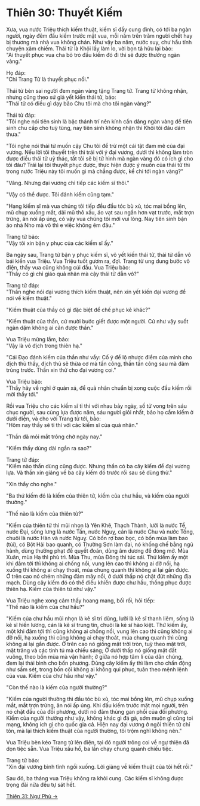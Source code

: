 # Thiên 30: Thuyết Kiếm

Xưa, vua nước Triệu thích kiếm thuật, kiếm sĩ đầy cung đình, có tới ba ngàn
người, ngày đêm đấu kiếm trước mặt vua, mỗi năm trên trăm người chết hay bị
thương mà nhà vua không chán. Như vậy ba năm, nước suy, chư hầu tính chuyện xâm
chiếm. Thái tử là Khôi lấy làm lo, vời bọn tả hữu lại bảo:  
"Ai thuyết phục vua cha bỏ trò đấu kiếm đó đi thì sẽ được thưởng ngàn vàng."

Họ đáp:  
"Chỉ Trang Tử là thuyết phục nổi."

Thái tử bèn sai người đem ngàn vàng tặng Trang tử. Trang tử không nhận, nhưng
cũng theo sứ giả yết kiến thái tử, bảo:  
"Thái tử có điều gì dạy bảo Chu tôi mà cho tôi ngàn vàng?"

Thái tử đáp:  
"Tôi nghe nói tiên sinh là bậc thánh trí nên kính cẩn dâng ngàn vàng để tiên
sinh chu cấp cho tuỳ tùng, nay tiên sinh không nhận thì Khôi tôi đâu dám thưa."

"Tôi nghe nói thái tử muốn cậy Chu tôi để trừ một cái tật đam mê của đại vương.
Nếu lời tôi thuyết trên thì trái với ý đại vương, dưới thì không làm tròn được
điều thái tử uỷ thác, tất tôi sẽ bị tử hình mà ngàn vàng đó có ích gì cho tôi
đâu? Trái lại tôi thuyết phục được, thực hiện được ý muốn của thái tử thì trong
nước Triệu này tôi muốn gì mà chẳng được, kể chi tới ngàn vàng?"

"Vâng. Nhưng đại vương chỉ tiếp các kiếm sĩ thôi."

"Vậy có thể được. Tôi đánh kiếm cũng tạm."

"Hạng kiếm sĩ mà vua chúng tôi tiếp đều đầu tóc bù xù, tóc mai bồng lên, mũ chụp
xuống mắt, dải mũ thô xấu, áo vạt sau ngắn hơn vạt trước, mắt trợn trừng, ăn nói
ấp úng, có vậy vua chúng tôi mới vui lòng. Nay tiên sinh bận áo nhà Nho mà vô
thì e việc không êm đâu."

Trang tử bảo:  
"Vậy tôi xin bận y phục của các kiếm sĩ ấy."

Ba ngày sau, Trang tử bận y phục kiếm sĩ, vô yết kiến thái tử, thái tử dẫn vô
bái kiến vua Triệu. Vua Triệu tuốt gươm ra, đợi. Trang tử ung dung bước vô điện,
thấy vua cũng không cúi đầu. Vua Triệu bảo:  
"Thầy có gì chỉ giáo quả nhân mà cậy thái tử dẫn vô?"

Trang tử đáp:  
"Thần nghe nói đại vương thích kiếm thuật, nên xin yết kiến đại vương để nói về
kiếm thuật."

"Kiếm thuật của thầy có gì đặc biệt để chế phục kẻ khác?"

"Kiếm thuật của thần, cứ mười bước giết được một người. Cứ như vậy suốt ngàn dặm
không ai cản được thần."

Vua Triệu mừng lắm, bảo:  
"Vậy là vô địch trong thiên hạ."

"Cái Đạo đánh kiếm của thần như vầy: Cố ý để lộ nhược điểm của mình cho địch thủ
thấy, địch thủ sẽ thừa cơ mà tấn công, thần tấn công sau mà đâm trúng trước.
Thần xin thử cho đại vương coi."

Vua Triệu bảo:  
"Thầy hãy về nghỉ ở quán xá, để quả nhân chuẩn bị xong cuộc đấu kiếm rồi mời
thầy tới."

Rồi vua Triệu cho các kiếm sĩ tỉ thí với nhau bảy ngày, số tử vong trên sáu chục
người, sau cùng lựa được năm, sáu người giỏi nhất, bảo họ cầm kiếm ở dưới điện,
và cho vời Trang tử tới, bảo:  
"Hôm nay thầy sẽ tỉ thí với các kiếm sĩ của quả nhân."

"Thần đã mỏi mắt trông chờ ngày nay."

"Kiếm thầy dùng dài ngắn ra sao?"

Trang tử đáp:  
"Kiếm nào thần dùng cũng được. Nhưng thần có ba cây kiếm để đại vương lựa. Và
thần xin giảng về ba cây kiếm đó trước rồi sau sẽ dùng thử."

"Xin thầy cho nghe."

"Ba thứ kiếm đó là kiếm của thiên tử, kiếm của chư hầu, và kiếm của người
thường."

"Thế nào là kiếm của thiên tử?"

"Kiếm của thiên tử thì mũi nhọn là Yên Khê, Thạch Thành, lưỡi là nước Tề, nước
Đại, sống lưng là nước Tấn, nước Nguỵ, cán là nước Chu và nước Tống, chuôi là
nước Hàn và nước Nguỵ. Có bốn rợ bao bọc, có bốn mùa làm bao (túi), có Bột Hải
bao quanh, có Thường Sơn làm đai, nó khống chế bằng ngũ hành, dùng thưởng phạt
để quyết đoán, dùng âm dương để đóng mở. Mùa Xuân, mùa Hạ thì phù trì. Mùa Thu,
mùa Đông thì túc sái. Thứ kiếm ấy một khi đâm tới thì không ai chống nổi, vung
lên cao thì không ai đỡ nổi, hạ xuống thì không ai chạy thoát, múa chung quanh
thì không ai lại gần được. Ở trên cao nó chém những đám mây nổi, ở dưới thấp nó
chặt đứt những địa mạch. Dùng cây kiếm đó có thể điều khiển được chư hầu, thống
phục được thiên hạ. Kiếm của thiên tử như vậy."

Vua Triệu nghe xong cảm thấy hoang mang, bối rối, hỏi tiếp:  
"Thế nào là kiếm của chư hầu?"

"Kiếm của chư hầu mũi nhọn là kẻ sĩ trí dũng, lưỡi là kẻ sĩ thanh liêm, sống là
kẻ sĩ hiền lương, cán là kẻ sĩ trung tín, chuôi là kẻ sĩ hào kiệt. Thứ kiếm ấy,
một khi đâm tới thì cũng không ai chống nổi, vung lên cao thì cũng không ai đỡ
nổi, hạ xuống thì cũng không ai chạy thoát, múa chung quanh thì cũng không ai
lại gần được. Ở trên cao nó giống mặt trời tròn, tuỳ theo mặt trời, mặt trăng
và các tinh tú mà chiếu sáng; Ở dưới thấp nó giống mặt đất vuông, theo bốn mùa
mà vận hành; ở giữa nó hợp tâm lí của dân chúng, đem lại thái bình cho bốn
phương. Dùng cây kiếm ấy thì làm cho chấn động như sấm sét, trong bốn cõi không
ai không qui phục, tuân theo mệnh lệnh của vua. Kiếm của chư hầu như vậy."

"Còn thế nào là kiếm của người thường?"

"Kiếm của người thường thì đầu tóc bù xù, tóc mai bồng lên, mũ chụp xuống mắt,
mắt trợn trừng, ăn nói ấp úng. Khi đấu kiếm trước mặt mọi người, trên nó chặt
đầu của đối phương, dưới nó đâm thủng gan phổi của đối phương. Kiếm của người
thường như vậy, không khác gì đá gà, sớm muộn gì cũng toi mạng, không ích gì cho
quốc gia cả. Hiện nay đại vương ở ngôi thiên tử chí tôn, mà lại thích kiếm thuật
của người thường, tôi trộm nghĩ không nên."

Vua Triệu bèn kéo Trang tử lên điện, tại đó người trông coi về ngự thiện đã dọn
tiệc sẵn. Vua Triệu xấu hổ, ba lần chạy chung quanh chiếu tiệc.

Trang tử bảo:  
"Xin đại vương bình tĩnh ngồi xuống. Lời giảng về kiếm thuật của tôi hết rồi."

Sau đó, ba tháng vua Triệu không ra khỏi cung. Các kiếm sĩ không được trọng đãi
nữa đều tự sát hết.

[Thiên 31: Ngư Phủ &rarr;](https://github.com/thaicuc/sach-trang-tu/blob/master/contents/31-ngu-phu.md)
